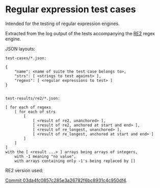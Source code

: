 # Regular expression test cases

Intended for the testing of regular expression engines.

Extracted from the log output of the tests accompanying the [RE2](https://github.com/google/re2) regex engine.

JSON layouts:

```
test-cases/*.json:

{
    "name": <name of suite the test case belongs to>,
    "strs": [ <strings to test against> ],
    "regexs": [ <regular expressions to test> ]
}


test-results/re2/*.json:

[ for each of regexs
    [ for each of strs
        [
            [ <result of re2, unanchored> ],
            [ <result of re2, anchored at start and end> ],
            [ <result of re_longest, unanchored> ],
            [ <result of re_longest, anchored at start and end> ]
        ]
    ]
]
with the [ <result ...> ] arrays being arrays of integers,
    with -1 meaning "no value",
    with arrays containing only -1's being replaced by []
```

RE2 version used:

[Commit 03da4fc0857c285e3a26782f6bc8931c4c950df4](https://github.com/google/re2/tree/03da4fc0857c285e3a26782f6bc8931c4c950df4).
